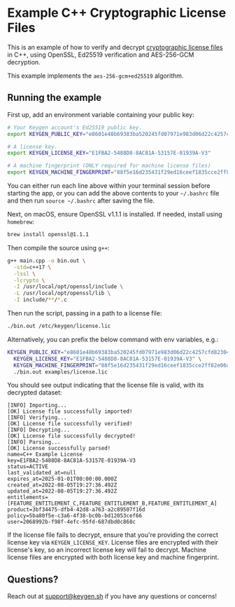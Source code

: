 # Example C++ Cryptographic License Files

This is an example of how to verify and decrypt [cryptographic license files](https://keygen.sh/docs/api/cryptography/#cryptographic-lic)
in C++, using OpenSSL, Ed25519 verification and AES-256-GCM decryption.

This example implements the `aes-256-gcm+ed25519` algorithm.

## Running the example

First up, add an environment variable containing your public key:

```bash
# Your Keygen account's Ed25519 public key.
export KEYGEN_PUBLIC_KEY="e8601e48b69383ba520245fd07971e983d06d22c4257cfd82304601479cee788"

# A license key.
export KEYGEN_LICENSE_KEY="E1FBA2-5488D8-8AC81A-53157E-01939A-V3"

# A machine fingerprint (ONLY required for machine license files)
export KEYGEN_MACHINE_FINGERPRINT="88f5e16d235431f29ed16ceef1835cce2ff82e06df91644dd"
```

You can either run each line above within your terminal session before
starting the app, or you can add the above contents to your `~/.bashrc`
file and then run `source ~/.bashrc` after saving the file.

Next, on macOS, ensure OpenSSL v1.1.1 is installed. If needed, install
using `homebrew`:

```bash
brew install openssl@1.1.1
```

Then compile the source using `g++`:

```bash
g++ main.cpp -o bin.out \
  -std=c++17 \
  -lssl \
  -lcrypto \
  -I /usr/local/opt/openssl/include \
  -L /usr/local/opt/openssl/lib \
  -I include/**/*.c
```

Then run the script, passing in a path to a license file:

```bash
./bin.out /etc/keygen/license.lic
```

Alternatively, you can prefix the below command with env variables, e.g.:

```bash
KEYGEN_PUBLIC_KEY="e8601e48b69383ba520245fd07971e983d06d22c4257cfd82304601479cee788" \
  KEYGEN_LICENSE_KEY="E1FBA2-5488D8-8AC81A-53157E-01939A-V3" \
  KEYGEN_MACHINE_FINGERPRINT="88f5e16d235431f29ed16ceef1835cce2ff82e06df91644dd" \
  ./bin.out examples/license.lic
```

You should see output indicating that the license file is valid, with its
decrypted dataset:

```
[INFO] Importing...
[OK] License file successfully imported!
[INFO] Verifying...
[OK] License file successfully verified!
[INFO] Decrypting...
[OK] License file successfully decrypted!
[INFO] Parsing...
[OK] License successfully parsed!
name=C++ Example License
key=E1FBA2-5488D8-8AC81A-53157E-01939A-V3
status=ACTIVE
last_validated_at=null
expires_at=2025-01-01T00:00:00.000Z
created_at=2022-08-05T19:27:36.492Z
updated_at=2022-08-05T19:27:36.492Z
entitlements=[FEATURE_ENTITLEMENT_C,FEATURE_ENTITLEMENT_B,FEATURE_ENTITLEMENT_A]
product=3bf34475-dfb4-42d8-a763-a2c89507f16d
policy=5ba80f5e-c3a6-4f38-bc0b-bd12053cef66
user=2068992b-f98f-4efc-95fd-687dbd0c868c
```

If the license file fails to decrypt, ensure that you're providing the correct
license key via `KEYGEN_LICENSE_KEY`. License files are encrypted with their
license's key, so an incorrect license key will fail to decrypt. Machine
license files are encrypted with both license key and machine fingerprint.

## Questions?

Reach out at [support@keygen.sh](mailto:support@keygen.sh) if you have any
questions or concerns!
